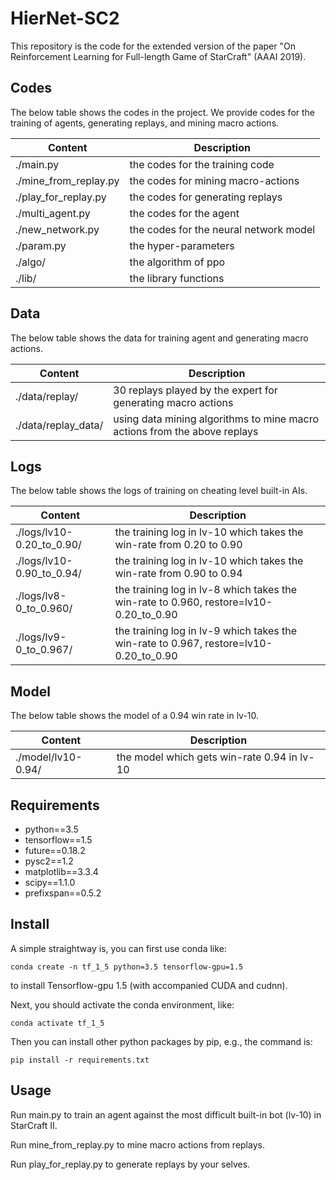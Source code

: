 # HierNet-SC2

This repository is the code for the extended version of the paper "On Reinforcement Learning for Full-length Game of StarCraft" (AAAI 2019).

## Codes

The below table shows the codes in the project. We provide codes for the training of agents, generating replays, and mining macro actions. 

Content | Description
------------ | -------------
./main.py | the codes for the training code
./mine_from_replay.py | the codes for mining macro-actions
./play_for_replay.py | the codes for generating replays 
./multi_agent.py | the codes for the agent
./new_network.py | the codes for the neural network model
./param.py | the hyper-parameters
./algo/ | the algorithm of ppo
./lib/ | the library functions


## Data

The below table shows the data for training agent and generating macro actions.

Content | Description
------------ | -------------
./data/replay/ | 30 replays played by the expert for generating macro actions
./data/replay_data/ | using data mining algorithms to mine macro actions from the above replays

## Logs

The below table shows the logs of training on cheating level built-in AIs.

Content | Description
------------ | -------------
./logs/lv10-0.20_to_0.90/ | the training log in lv-10 which takes the win-rate from 0.20 to 0.90
./logs/lv10-0.90_to_0.94/ | the training log in lv-10 which takes the  win-rate from 0.90 to 0.94
./logs/lv8-0_to_0.960/ | the training log in lv-8 which takes the  win-rate to 0.960, restore=lv10-0.20_to_0.90
./logs/lv9-0_to_0.967/ | the training log in lv-9 which takes the  win-rate to 0.967, restore=lv10-0.20_to_0.90

## Model

The below table shows the model of a 0.94 win rate in lv-10.

Content | Description
------------ | -------------
./model/lv10-0.94/ | the model which gets win-rate 0.94 in lv-10

## Requirements

- python==3.5
- tensorflow==1.5
- future==0.18.2
- pysc2==1.2
- matplotlib==3.3.4
- scipy==1.1.0
- prefixspan==0.5.2

## Install

A simple straightway is, you can first use conda like:
```
conda create -n tf_1_5 python=3.5 tensorflow-gpu=1.5
```
to install Tensorflow-gpu 1.5 (with accompanied CUDA and cudnn).

Next, you should activate the conda environment, like:
```
conda activate tf_1_5
```

Then you can install other python packages by pip, e.g., the command is:
```
pip install -r requirements.txt
```

## Usage

Run main.py to train an agent against the most difficult built-in bot (lv-10) in StarCraft II. 

Run mine_from_replay.py to mine macro actions from replays. 

Run play_for_replay.py to generate replays by your selves. 